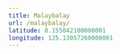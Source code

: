 ```yaml
---
title: Malaybalay
url: /malaybalay/
latitude: 8.155042100000001
longitude: 125.13057260000001
---
```

